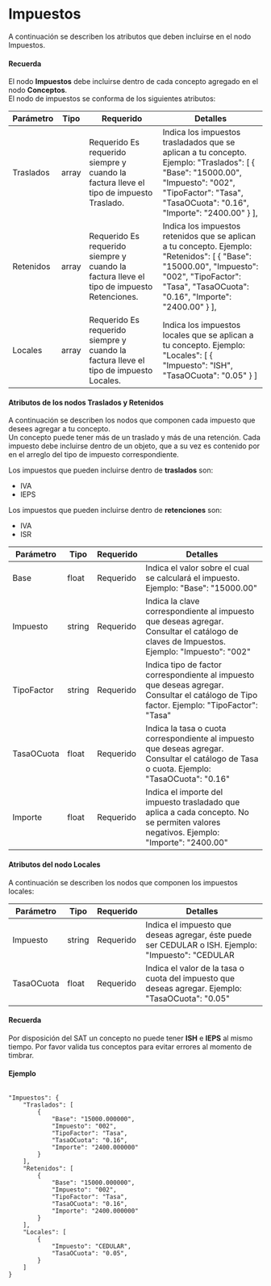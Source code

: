 # Impuestos
A continuación se describen los atributos que deben incluirse en el nodo Impuestos.


#### Recuerda

El nodo **Impuestos**  debe incluirse dentro de cada concepto agregado en el nodo **Conceptos**.  
El nodo de impuestos  se conforma de los siguientes atributos:

<table>
    <thead>
        <tr>
            <th>Parámetro</th>
            <th>Tipo</th>
            <th>Requerido</th>
            <th>Detalles</th>
        </tr>
    <thead>
    <tbody>
        <tr>
            <td>Traslados</td>
            <td>array</td>
            <td>Requerido  Es requerido siempre y cuando la factura lleve el tipo de impuesto Traslado.</td>
            <td>Indica los impuestos trasladados que se aplican a tu concepto.
            Ejemplo: "Traslados": [
                {
                    "Base": "15000.00",
                    "Impuesto": "002",
                    "TipoFactor": "Tasa",
                    "TasaOCuota": "0.16",
                    "Importe": "2400.00"
                }
            ],</td>
        </tr>
        <tr>
            <td>Retenidos</td>
            <td>array</td>
            <td>Requerido  Es requerido siempre y cuando la factura lleve el tipo de impuesto Retenciones.</td>
            <td>Indica los impuestos retenidos que se aplican a tu concepto.
            Ejemplo: "Retenidos": [
                {
                    "Base": "15000.00",
                    "Impuesto": "002",
                    "TipoFactor": "Tasa",
                    "TasaOCuota": "0.16",
                    "Importe": "2400.00"
                }
            ],</td>
        </tr>
        <tr>
            <td>Locales</td>
            <td>array</td>
            <td>Requerido  Es requerido siempre y cuando la factura lleve el tipo de impuesto Locales.</td>
            <td>Indica los impuestos locales que se aplican a tu concepto.
            Ejemplo: "Locales": [
                {
                    "Impuesto": "ISH",
                    "TasaOCuota": "0.05"
                }
            ]</td>
        </tr>
    </tbody>
</table>


#### Atributos de los nodos Traslados y Retenidos

A continuación se describen los nodos que componen cada impuesto que desees agregar a tu concepto.  
Un concepto puede tener más de un traslado y más de una retención. Cada impuesto debe incluirse dentro de un objeto, que a su vez es contenido por en el arreglo del tipo de impuesto correspondiente.

Los impuestos que pueden incluirse dentro de **traslados** son:

* IVA
* IEPS

Los impuestos que pueden incluirse dentro de **retenciones** son:
* IVA
* ISR


<table>
    <thead>
        <tr>
            <th>Parámetro</th>
            <th>Tipo</th>
            <th>Requerido</th>
            <th>Detalles</th>
        </tr>
    <thead>
    <tbody>
        <tr>
            <td>Base</td>
            <td>float</td>
            <td>Requerido</td>
            <td>Indica el valor sobre el cual se calculará el impuesto.
            Ejemplo: "Base": "15000.00"</td>
        </tr>
        <tr>
            <td>Impuesto</td>
            <td>string</td>
            <td>Requerido</td>
            <td>Indica la clave correspondiente al impuesto que deseas agregar. Consultar el catálogo de claves de Impuestos.
            Ejemplo: "Impuesto": "002"</td>
        </tr>
        <tr>
            <td>TipoFactor</td>
            <td>string</td>
            <td>Requerido</td>
            <td>Indica tipo de factor correspondiente al impuesto que deseas agregar. Consultar el catálogo de Tipo factor.
            Ejemplo: "TipoFactor": "Tasa"</td>
        </tr>
        <tr>
            <td>TasaOCuota</td>
            <td>float</td>
            <td>Requerido</td>
            <td>Indica la tasa o cuota correspondiente al impuesto que deseas agregar.  Consultar el catálogo de Tasa o cuota.
            Ejemplo: "TasaOCuota": "0.16"</td>
        </tr>
        <tr>
            <td>Importe</td>
            <td>float</td>
            <td>Requerido</td>
            <td>Indica el importe del impuesto trasladado que aplica a cada concepto. No se permiten valores negativos.
            Ejemplo: "Importe": "2400.00"</td>
        </tr>
    </tbody>
</table>


#### Atributos del nodo Locales

A continuación se describen los nodos que componen los impuestos locales:

<table>
    <thead>
        <tr>
            <th>Parámetro</th>
            <th>Tipo</th>
            <th>Requerido</th>
            <th>Detalles</th>
        </tr>
    <thead>
    <tbody>
        <tr>
            <td>Impuesto</td>
            <td>string</td>
            <td>Requerido</td>
            <td>Indica el impuesto que deseas agregar, éste puede ser CEDULAR o ISH.
            Ejemplo: "Impuesto": "CEDULAR</td>
        </tr>
        <tr>
            <td>TasaOCuota</td>
            <td>float</td>
            <td>Requerido</td>
            <td>Indica el valor de la tasa o cuota del impuesto que deseas agregar.
            Ejemplo: "TasaOCuota": "0.05"</td>
        </tr>
    </tbody>
</table>


#### Recuerda

Por disposición del SAT un concepto no puede tener **ISH** e **IEPS** al mismo tiempo. Por favor valida tus conceptos para evitar errores al momento de timbrar.


#### Ejemplo

```

"Impuestos": {
    "Traslados": [
        {
            "Base": "15000.000000",
            "Impuesto": "002",
            "TipoFactor": "Tasa",
            "TasaOCuota": "0.16",
            "Importe": "2400.000000"
        }
    ],
    "Retenidos": [
        {
            "Base": "15000.000000",
            "Impuesto": "002",
            "TipoFactor": "Tasa",
            "TasaOCuota": "0.16",
            "Importe": "2400.000000"
        }
    ],
    "Locales": [
        {
            "Impuesto": "CEDULAR",
            "TasaOCuota": "0.05",
        }
    ]
}

```
